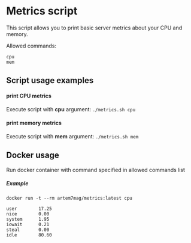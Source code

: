 # Metrics script
   This script allows you to print basic server metrics about your CPU and memory.

   Allowed commands:
   ```$xslt
   cpu
   mem
```

## Script usage examples

#### print CPU metrics

Execute script with **cpu** argument: `./metrics.sh cpu`

#### print memory metrics

Execute script with **mem** argument:  `./metrics.sh mem`

## Docker usage

Run docker container with command specified in allowed commands list
##### Example

```
docker run -t --rm artem7mag/metrics:latest cpu

user		17.25 
nice		0.00 
system		1.95 
iowait		0.21 
steal		0.00 
idle		80.60

```
